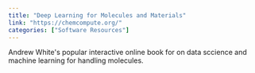 ```yaml
---
title: "Deep Learning for Molecules and Materials"
link: "https://chemcompute.org/"
categories: ["Software Resources"]
---
```


Andrew White's popular interactive online book for on data sccience and machine learning for handling molecules.
